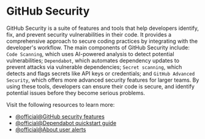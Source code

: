 # GitHub Security

GitHub Security is a suite of features and tools that help developers identify, fix, and prevent security vulnerabilities in their code. It provides a comprehensive approach to secure coding practices by integrating with the developer's workflow. The main components of GitHub Security include: `Code Scanning`, which uses AI-powered analysis to detect potential vulnerabilities; `Dependabot`, which automates dependency updates to prevent attacks via vulnerable dependencies; `Secret scanning`, which detects and flags secrets like API keys or credentials; and `GitHub Advanced Security`, which offers more advanced security features for larger teams. By using these tools, developers can ensure their code is secure, and identify potential issues before they become serious problems.

Visit the following resources to learn more:

- [@official@GitHub security features](https://docs.github.com/en/code-security/getting-started/github-security-features)
- [@official@Dependabot quickstart guide](https://docs.github.com/en/code-security/getting-started/dependabot-quickstart-guide)
- [@official@About user alerts](https://docs.github.com/en/code-security/secret-scanning/managing-alerts-from-secret-scanning/about-alerts#about-user-alerts)